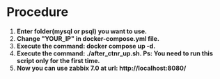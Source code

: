 # Procedure

1) **Enter folder(mysql or psql) you want to use.**<br/>
2) **Change "YOUR_IP" in docker-compose.yml file.**<br/>
3) **Execute the command: docker compose up -d.**<br/>
4) **Execute the command: ./after_ctnr_up.sh. Ps: You need to run this script only for the first time.**<br/>
5) **Now you can use zabbix 7.0 at url: http://localhost:8080/**<br/>